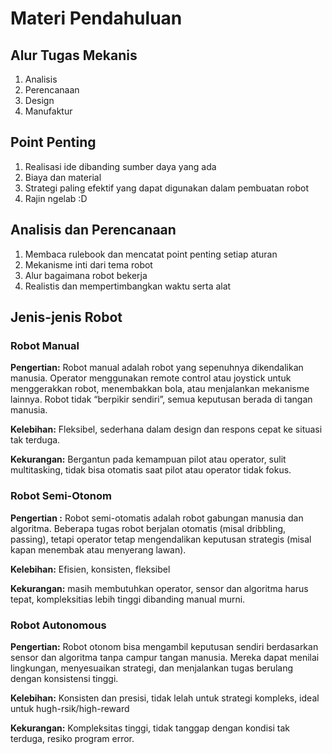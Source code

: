 # Materi Pendahuluan

## Alur Tugas Mekanis
1. Analisis
2. Perencanaan
3. Design
4. Manufaktur

## Point Penting
1. Realisasi ide dibanding sumber daya yang ada
2. Biaya dan material
3. Strategi paling efektif yang dapat digunakan dalam pembuatan robot
4. Rajin ngelab :D

## Analisis dan Perencanaan
1. Membaca rulebook dan mencatat point penting setiap aturan
2. Mekanisme inti dari tema robot
3. Alur bagaimana robot bekerja
4. Realistis dan mempertimbangkan waktu serta alat

## Jenis-jenis Robot

### Robot Manual
**Pengertian:** Robot manual adalah robot yang sepenuhnya dikendalikan manusia. Operator menggunakan remote control atau joystick untuk menggerakkan robot, menembakkan bola, atau menjalankan mekanisme lainnya. Robot tidak “berpikir sendiri”, semua keputusan berada di tangan manusia.

**Kelebihan:** Fleksibel, sederhana dalam design dan respons cepat ke situasi tak terduga.

**Kekurangan:** Bergantun pada kemampuan pilot atau operator, sulit multitasking, tidak bisa otomatis saat pilot atau operator tidak fokus.


### Robot Semi-Otonom

**Pengertian :** Robot semi-otomatis adalah robot gabungan manusia dan algoritma. Beberapa tugas robot berjalan otomatis (misal dribbling, passing), tetapi operator tetap mengendalikan keputusan strategis (misal kapan menembak atau menyerang lawan).

**Kelebihan:** Efisien, konsisten, fleksibel

**Kekurangan:** masih membutuhkan operator, sensor dan algoritma harus tepat, kompleksitias lebih tinggi dibanding manual murni.


### Robot Autonomous
**Pengertian:** Robot otonom bisa mengambil keputusan sendiri berdasarkan sensor dan algoritma tanpa campur tangan manusia. Mereka dapat menilai lingkungan, menyesuaikan strategi, dan menjalankan tugas berulang dengan konsistensi tinggi.

**Kelebihan:** Konsisten dan presisi, tidak lelah untuk strategi kompleks, ideal untuk hugh-rsik/high-reward

**Kekurangan:** Kompleksitas tinggi, tidak tanggap dengan kondisi tak terduga, resiko program error.

